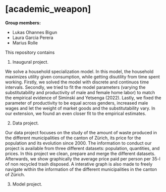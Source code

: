 # \[academic_weapon\]

**Group members:**
- Lukas Ohannes Bigun
- Laura Garcia Perera
- Marius Rolle

This repository contains
  
1. Inaugural project. 

We solve a household specialization model. In this model, the household maximizes utility given consumption, while getting disutility from time spent working. Firstly, we solved the model with discrete and continuos time intervals. Secondly, we tried to fit the model parameters (varying the substitutability and productivity of male and female home labor) to match the empirical evidence of Siminski and Yetsenga (2022). Lastly, we fixed the parameter of productivity to be equal across genders, increased male wages and let the weight of market goods and the substitutability vary. In our extension, we found an even closer fit to the empirical estimates.

2. Data project.

Our data project focuses on the study of the amount of waste produced in the different municipalities of the canton of Zürich, its price for the population and its evolution since 2000. The information to conduct our project is available from three different datasets: population, quantities, and prices. In this project we clean, prepare and merge the different datasets. Afterwards, we show graphically the average price paid per person per 35-l of non recycled trash disposed. A interative graph is also made to freely navigate within the information of the different municipalities in the canton of Zürich.

3. Model project.
